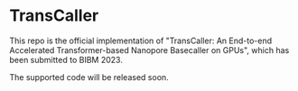 # TransCaller
This repo is the official implementation of "TransCaller: An End-to-end Accelerated Transformer-based Nanopore Basecaller on GPUs", which has been submitted to BIBM 2023.

The supported code will be released soon.

